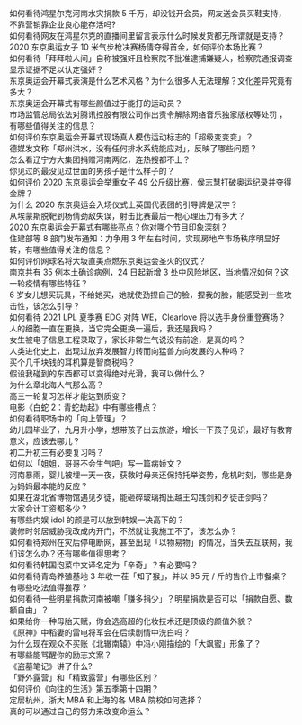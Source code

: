 如何看待鸿星尔克河南水灾捐款 5 千万，却没钱开会员，网友送会员买鞋支持，不靠营销靠企业良心能存活吗?  
如何看待网友在鸿星尔克的直播间里留言表示什么时候发货都无所谓就是支持？  
2020 东京奥运女子 10 米气步枪决赛杨倩夺得首金，如何评价本场比赛？  
如何看待「拜拜啦人间」自称被强奸且检察院不批准逮捕嫌疑人，检察院通报调查显示证据不足以认定强奸？  
东京奥运会开幕式表演是什么艺术风格？为什么很多人无法理解？文化差异究竟有多大？  
东京奥运会开幕式有哪些颜值过于能打的运动员？  
市场监管总局依法对腾讯控股有限公司作出责令解除网络音乐独家版权等处罚 ，有哪些值得关注的信息？  
如何评价东京奥运会开幕式现场真人模仿运动标志的「超级变变变」？  
德媒发文称「郑州洪水，没有任何排水系统能应对」，反映了哪些问题？  
怎么看辽宁方大集团捐赠河南两亿，连热搜都不上？  
你见过的最没见过世面的男孩子是什么样子的？  
如何评价 2020 东京奥运会举重女子 49 公斤级比赛，侯志慧打破奥运纪录并夺得金牌？  
为什么 2020 东京奥运会入场仪式上英国代表团的引导牌是汉字？  
从埃蒙斯脱靶到杨倩劲敌失误，射击比赛最后一枪心理压力有多大？  
2020 东京奥运会开幕式有哪些亮点？你对哪个节目印象深刻？  
住建部等 8 部门发布通知：力争用 3 年左右时间，实现房地产市场秩序明显好转，有哪些值得关注的信息？  
如何评价网球名将大坂直美点燃东京奥运会圣火的仪式？  
南京共有 35 例本土确诊病例，24 日起新增 3 处中风险地区，当地情况如何？这一轮疫情有哪些特征？  
6 岁女儿想买玩具，不给她买，她就使劲捏自己的脸，捏我的脸，能感受到一些攻击性，该怎么引导？  
如何看待 2021 LPL 夏季赛 EDG 对阵 WE，Clearlove 将以选手身份重登赛场？  
人的细胞一直在更换，当它完全更换一遍后，我还是我吗？  
女生被电子信息工程录取了，家长非常生气说没有前途，是真的吗？  
人类进化史上，出现过放弃发展智力转而向猛兽方向发展的人种吗？  
买个几千块钱的耳机算是智商税吗？  
假设我碰到的东西都可以变得绝对光滑，我可以做什么？  
为什么章北海人气那么高？  
高三一轮复习怎样才能达到质变？  
电影《白蛇 2：青蛇劫起》中有哪些槽点？  
如何看待职场中的「向上管理」？  
幼儿园毕业了，九月升小学，想带孩子出去旅游，增长一下孩子见识，最好有教育意义，应该去哪儿？  
初二升初三有必要复习吗？  
如何以「姐姐，哥哥不会生气吧」写一篇病娇文？  
河南暴雨，婴儿被埋一天一夜，获救时母亲还保持托举姿势，危机时刻，哪些是身为妈妈最本能的反应？  
如果在湖北省博物馆遇见歹徒，能砸碎玻璃掏出越王勾践剑和歹徒击剑吗？  
大家会计工资都多少？  
有哪些内娱 idol 的颜是可以放到韩娱一决高下的？  
装修时邻居威胁我改成内开门，不然就让我施工不了，该怎么办？  
如何看待郑州在灾后停电断网，甚至出现「以物易物」的情况，当失去互联网，我们该怎么办？还有哪些值得思考？  
如何看待韩国泡菜中文译名定为「辛奇」？有必要吗？  
如何看待青岛养殖基地 3 年收一茬「知了猴」，并以 95 元 / 斤的售价上市餐桌？有哪些吃法值得推荐？  
如何看待一些明星捐款河南被嘲「赚多捐少」？明星捐款是否可以「捐款自愿、数额自由」？  
如果给你一种母胎天赋，你会选高超的化妆技术还是顶级的颜值外貌？  
《原神》中稻妻的雷电将军会在后续剧情中洗白吗？  
为什么现在观众不买账《北辙南辕》中冯小刚描绘的「大飒蜜」形象了？  
有哪些能骂醒你的励志文案？  
《盗墓笔记》讲了什么?  
「野外露营」和「精致露营」有哪些区别？  
如何评价《向往的生活》第五季第十四期？  
定居杭州，浙大 MBA 和上海的各 MBA 院校如何选择？  
真的可以通过自己的努力来改变命运么？  
